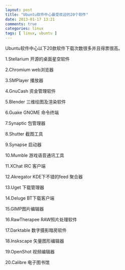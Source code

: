 ```yaml
---
layout: post
title: "Ubuntu软件中心最受欢迎的20个软件"
date: 2013-01-17 13:21
comments: true
categories: linux
tags: [ linux, ubuntu ]
---
```

Ubuntu软件中心以下20款软件下载次数很多并且得票很高。 

1.Stellarium 开源的桌面星空软件 

2.Chromium web浏览器

3.SMPlayer 播放器

4.GnuCash 资金管理软件

5.Blender 三维绘图及渲染软件

<!--more-->
6.Guake GNOME 命令终端

7.Synaptic 包管理器

8.Shutter 截图工具

9.Synapse 启动器

10.Mumble 游戏语音通讯工具

11.XChat IRC 客户端

12.Akregator KDE下不错的feed 聚合器

13.Uget 下载管理器

14.Deluge BT下载客户端

15.GIMP图片编辑器

16.RawTherapee RAW照片处理软件

17.Darktable  数字摄影暗房软件

18.Inskscape 矢量图形编辑器

19.OpenShot 视频编辑器

20.Calibre 电子图书馆
